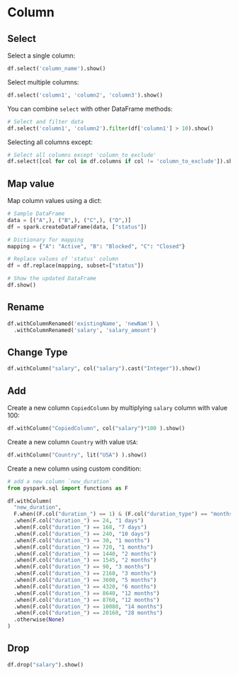 # Column

## Select

Select a single column:
```py
df.select('column_name').show()
```

Select multiple columns:
```py
df.select('column1', 'column2', 'column3').show()
```

You can combine `select` with other DataFrame methods:
```py
# Select and filter data
df.select('column1', 'column2').filter(df['column1'] > 10).show()
```

Selecting all columns except:
```py
# Select all columns except 'column_to_exclude'
df.select([col for col in df.columns if col != 'column_to_exclude']).show()
```

## Map value

Map column values using a dict:
```py
# Sample DataFrame
data = [("A",), ("B",), ("C",), ("D",)]
df = spark.createDataFrame(data, ["status"])

# Dictionary for mapping
mapping = {"A": "Active", "B": "Blocked", "C": "Closed"}

# Replace values of 'status' column
df = df.replace(mapping, subset=["status"])

# Show the updated DataFrame
df.show()
```


## Rename

```py
df.withColumnRenamed('existingName', 'newNam') \
  .withColumnRenamed('salary', 'salary_amount')
```

## Change Type

```py
df.withColumn("salary", col("salary").cast("Integer")).show()
```


## Add

Create a new column `CopiedColumn` by multiplying `salary` column with value 100:
```py
df.withColumn("CopiedColumn", col("salary")*100 ).show()
```

Create a new column `Country` with value `USA`:
```py
df.withColumn("Country", lit("USA") ).show()
```

Create a new column using custom condition:
```py
# add a new column `new_duration`
from pyspark.sql import functions as F

df.withColumn(
  "new_duration",
  F.when((F.col("duration_") == 1) & (F.col("duration_type") == "months_end_day"), "1 months")
  .when(F.col("duration_") == 24, "1 days")
  .when(F.col("duration_") == 168, "7 days")
  .when(F.col("duration_") == 240, "10 days")
  .when(F.col("duration_") == 30, "1 months")
  .when(F.col("duration_") == 720, "1 months")
  .when(F.col("duration_") == 1440, "2 months")
  .when(F.col("duration_") == 1545, "2 months")
  .when(F.col("duration_") == 90, "3 months")
  .when(F.col("duration_") == 2160, "3 months")
  .when(F.col("duration_") == 3600, "5 months")
  .when(F.col("duration_") == 4320, "6 months")
  .when(F.col("duration_") == 8640, "12 months")
  .when(F.col("duration_") == 8760, "12 months")
  .when(F.col("duration_") == 10080, "14 months")
  .when(F.col("duration_") == 20160, "28 months")
  .otherwise(None)
)
```


## Drop

```py
df.drop("salary").show() 
```
